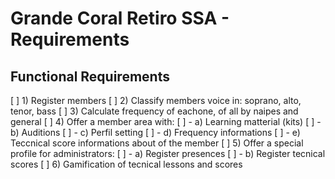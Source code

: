 # Grande Coral Retiro SSA - Requirements

## Functional Requirements

[ ] 1) Register members
[ ] 2) Classify members voice in: soprano, alto, tenor, bass
[ ] 3) Calculate frequency of eachone, of all by naipes and general
[ ] 4) Offer a member area with:
[ ] - a) Learning matterial (kits)
[ ] - b) Auditions
[ ] - c) Perfil setting
[ ] - d) Frequency informations
[ ] - e) Teccnical score informations about of the member
[ ] 5) Offer a special profile for administrators:
[ ] - a) Register presences
[ ] - b) Register tecnical scores
[ ] 6) Gamification of tecnical lessons and scores
